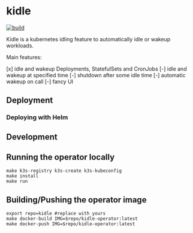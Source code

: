 # kidle

[![build](https://github.com/orphaner/kidle/actions/workflows/dev-branch.yaml/badge.svg?branch=main)](https://github.com/orphaner/kidle/actions/workflows/dev-branch.yaml)

Kidle is a kubernetes idling feature to automatically idle or wakeup workloads.

Main features:

[x] idle and wakeup Deployments, StatefulSets and CronJobs
[-] idle and wakeup at specified time
[-] shutdown after some idle time
[-] automatic wakeup on call
[-] fancy UI



## Deployment

### Deploying with Helm


## Development

## Running the operator locally

```shell
make k3s-registry k3s-create k3s-kubeconfig
make install
make run
```

## Building/Pushing the operator image

```shell
export repo=kidle #replace with yours
make docker-build IMG=$repo/kidle-operator:latest
make docker-push IMG=$repo/kidle-operator:latest
```
